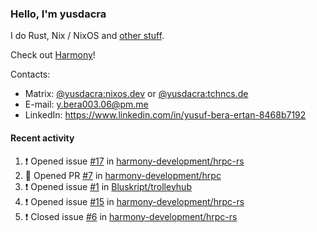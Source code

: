 ### Hello, I'm yusdacra

I do Rust, Nix / NixOS and [other stuff](https://yusdacra.gitlab.io/about).

Check out [Harmony](https://github.com/harmony-development)!

Contacts:
- Matrix: [@yusdacra:nixos.dev](https://matrix.to/#/@yusdacra:nixos.dev) or [@yusdacra:tchncs.de](https://matrix.to/#/@yusdacra:tchncs.de)
- E-mail: y.bera003.06@pm.me
- LinkedIn: https://www.linkedin.com/in/yusuf-bera-ertan-8468b7192

#### Recent activity

<!--START_SECTION:activity-->
1. ❗️ Opened issue [#17](https://github.com/harmony-development/hrpc-rs/issues/17) in [harmony-development/hrpc-rs](https://github.com/harmony-development/hrpc-rs)
2. 💪 Opened PR [#7](https://github.com/harmony-development/hrpc/pull/7) in [harmony-development/hrpc](https://github.com/harmony-development/hrpc)
3. ❗️ Opened issue [#1](https://github.com/Bluskript/trolleyhub/issues/1) in [Bluskript/trolleyhub](https://github.com/Bluskript/trolleyhub)
4. ❗️ Opened issue [#15](https://github.com/harmony-development/hrpc-rs/issues/15) in [harmony-development/hrpc-rs](https://github.com/harmony-development/hrpc-rs)
5. ❗️ Closed issue [#6](https://github.com/harmony-development/hrpc-rs/issues/6) in [harmony-development/hrpc-rs](https://github.com/harmony-development/hrpc-rs)
<!--END_SECTION:activity-->
